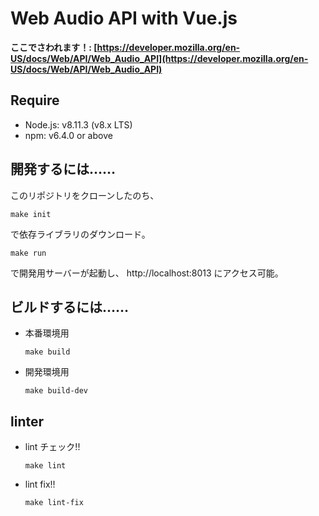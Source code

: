 # Web Audio API with Vue.js

**ここでさわれます！: [https://developer.mozilla.org/en-US/docs/Web/API/Web_Audio_API](https://developer.mozilla.org/en-US/docs/Web/API/Web_Audio_API)**


## Require

* Node.js: v8.11.3 (v8.x LTS)
* npm: v6.4.0 or above


## 開発するには……

このリポジトリをクローンしたのち、

```
make init
```

で依存ライブラリのダウンロード。

```
make run
```

で開発用サーバーが起動し、 http://localhost:8013 にアクセス可能。


## ビルドするには……

* 本番環境用
  ```
  make build
  ```

* 開発環境用
  ```
  make build-dev
  ```


## linter

* lint チェック!!
  ```
  make lint
  ```

* lint fix!!
  ```
  make lint-fix
  ```
